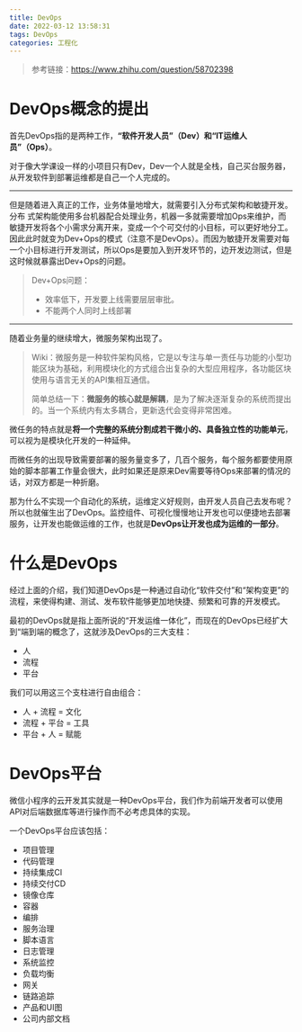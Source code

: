```yaml
---
title: DevOps
date: 2022-03-12 13:58:31
tags: DevOps
categories: 工程化
---
```


> 参考链接：https://www.zhihu.com/question/58702398

# DevOps概念的提出

首先DevOps指的是两种工作，**“软件开发人员”（Dev）和“IT运维人员”（Ops）**。

对于像大学课设一样的小项目只有Dev，Dev一个人就是全栈，自己买台服务器，从开发软件到部署运维都是自己一个人完成的。

---

但是随着进入真正的工作，业务体量地增大，就需要引入分布式架构和敏捷开发。分布 式架构能使用多台机器配合处理业务，机器一多就需要增加Ops来维护，而敏捷开发将各个小需求分离开来，变成一个个可交付的小目标，可以更好地分工。因此此时就变为Dev+Ops的模式（注意不是DevOps）。而因为敏捷开发需要对每一个小目标进行开发测试，所以Ops是要加入到开发环节的，边开发边测试，但是这时候就暴露出Dev+Ops的问题。

> Dev+Ops问题：
>
> - 效率低下，开发要上线需要层层审批。
> - 不能两个人同时上线部署

---

随着业务量的继续增大，微服务架构出现了。

> Wiki：微服务是一种软件架构风格，它是以专注与单一责任与功能的小型功能区块为基础，利用模块化的方式组合出复杂的大型应用程序，各功能区块使用与语言无关的API集相互通信。
>
> 简单总结一下：**微服务的核心就是解耦**，是为了解决逐渐复杂的系统而提出的。当一个系统内有太多耦合，更新迭代会变得非常困难。

微任务的特点就是**将一个完整的系统分割成若干微小的、具备独立性的功能单元**，可以视为是模块化开发的一种延伸。

而微任务的出现导致需要部署的服务量变多了，几百个服务，每个服务都要使用原始的脚本部署工作量会很大，此时如果还是原来Dev需要等待Ops来部署的情况的话，对双方都是一种折磨。

那为什么不实现一个自动化的系统，运维定义好规则，由开发人员自己去发布呢？所以也就催生出了DevOps。监控组件、可视化慢慢地让开发也可以便捷地去部署服务，让开发也能做运维的工作，也就是**DevOps让开发也成为运维的一部分**。

# 什么是DevOps

经过上面的介绍，我们知道DevOps是一种通过自动化“软件交付”和“架构变更”的流程，来使得构建、测试、发布软件能够更加地快捷、频繁和可靠的开发模式。

最初的DevOps就是指上面所说的“开发运维一体化”，而现在的DevOps已经扩大到“端到端的概念了，这就涉及DevOps的三大支柱：

- 人
- 流程
- 平台

我们可以用这三个支柱进行自由组合：

- 人 + 流程 = 文化
- 流程  + 平台 = 工具
- 平台 + 人 = 赋能

# DevOps平台

微信小程序的云开发其实就是一种DevOps平台，我们作为前端开发者可以使用API对后端数据库等进行操作而不必考虑具体的实现。

一个DevOps平台应该包括：

- 项目管理
- 代码管理
- 持续集成CI
- 持续交付CD
- 镜像仓库
- 容器
- 编排
- 服务治理
- 脚本语言
- 日志管理
- 系统监控
- 负载均衡
- 网关
- 链路追踪
- 产品和UI图
- 公司内部文档

